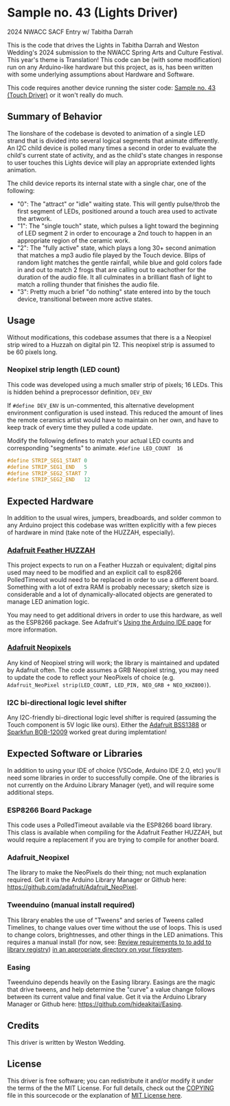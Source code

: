 # Sample no. 43 (Lights Driver)
2024 NWACC SACF Entry w/ Tabitha Darrah

This is the code that drives the Lights in Tabitha Darrah and Weston Wedding's 2024 submission to the NWACC Spring Arts and Culture Festival.  This year's theme is Translation! This code can be (with some modification) run on any Arduino-like hardware but this project, as is, has been written with some underlying assumptions about Hardware and Software.  

This code requires another device running the sister code: [Sample no. 43 (Touch Driver)](https://github.com/WesWedding/Translation2024-Touch) or it won't really do much.

## Summary of Behavior
The lionshare of the codebase is devoted to animation of a single LED strand that is divided into several logical segments that animate differently.  An I2C child device is polled many times a second in order to evaluate the child's current state of activity, and as the child's state changes in response to user touches this Lights device will play an appropriate extended lights animation.

The child device reports its internal state with a single char, one of the following:

  - "0": The "attract" or "idle" waiting state.  This will gently pulse/throb the first segment of LEDs, positioned around a touch area used to activate the artwork.
  - "1": The "single touch" state, which pulses a light toward the beginning of LED segment 2 in order to encourage a 2nd touch to happen in an appropriate region of the ceramic work.
  - "2": The "fully active" state, which plays a long 30+ second animation that matches a mp3 audio file played by the Touch device.  Blips of random light matches the gentle rainfall, while blue and gold colors fade in and out to match 2 frogs that are calling out to eachother for the duration of the audio file.  It all culminates in a brilliant flash of light to match a rolling thunder that finishes the audio file.
  - "3": Pretty much a brief "do nothing" state entered into by the touch device, transitional between more active states.

## Usage
Without modifications, this codebase assumes that there is a a Neopixel strip wired to a Huzzah on digital pin 12.  This neopixel strip is assumed to be 60 pixels long.

### Neopixel strip length (LED count)

This code was developed using a much smaller strip of pixels; 16 LEDs.  This is hidden behind a preprocessor definition, `DEV_ENV`

If `#define DEV_ENV` is un-commented, this alternative development environment configuration is used instead.  This reduced the amount of lines the remote ceramics artist would have to maintain on her own, and have to keep track of every time they pulled a code update.

Modify the following defines to match your actual LED counts and corresponding "segments" to animate.
`#define LED_COUNT  16`

```cpp
#define STRIP_SEG1_START 0
#define STRIP_SEG1_END   5
#define STRIP_SEG2_START 7
#define STRIP_SEG2_END   12
```

## Expected Hardware
In addition to the usual wires, jumpers, breadboards, and solder common to any Arduino project this codebase was written explicitly with a few pieces of hardware in mind (take note of the HUZZAH, especially).

### [Adafruit Feather HUZZAH](https://www.adafruit.com/product/2821)
This project expects to run on a Feather Huzzah or equivalent; digital pins used may need to be modified and an explicit call to esp8266 PolledTimeout would need to be replaced in order to use a different board.  Something with a lot of extra RAM is probably necessary; sketch size is considerable and a lot of dynamically-allocated objects are generated to manage LED animation logic.

You may need to get additional drivers in order to use this hardware, as well as the ESP8266 package.  See Adafruit's [Using the Arduino IDE page](https://learn.adafruit.com/adafruit-feather-huzzah-esp8266/using-arduino-ide) for more information.

### [Adafruit Neopixels](https://www.adafruit.com/category/168)
Any kind of Neopixel string will work; the library is maintained and updated by Adafruit often.  The code assumes a GRB Neopixel string, you may need to update the code to reflect your NeoPixels of choice (e.g. `Adafruit_NeoPixel strip(LED_COUNT, LED_PIN, NEO_GRB + NEO_KHZ800)`).

### I2C bi-directional logic level shifter
Any I2C-friendly bi-directional logic level shifter is required (assuming the Touch component is 5V logic like ours).  Either the [Adafruit BSS1388](https://www.adafruit.com/product/757) or [Sparkfun BOB-12009](https://www.sparkfun.com/products/12009) worked great during implemtation! 

## Expected Software or Libraries
In addition to using your IDE of choice (VSCode, Arduino IDE 2.0, etc) you'll need some libraries in order to successfully compile.  One of the libraries is not currently on the Arduino Library Manager (yet), and will require some additional steps.

### ESP8266 Board Package
This code uses a PolledTimeout available via the ESP8266 board library.  This class is available when compiling for the Adafruit Feather HUZZAH, but would require a replacement if you are trying to compile for another board.

### Adafruit_Neopixel
The library to make the NeoPixels do their thing; not much explanation required.  Get it via the Arduino Library Manager or Github here: https://github.com/adafruit/Adafruit_NeoPixel.

### Tweenduino (manual install required)
This library enables the use of "Tweens" and series of Tweens called Timelines, to change values over time without the use of loops.  This is used to change colors, brightnesses, and other things in the LED animations. This requires a manual install (for now, see: [Review requirements to to add to library registry](https://github.com/WesWedding/TweenDuino/issues/30)) [in an appropriate directory on your filesystem](https://docs.arduino.cc/software/ide-v1/tutorials/installing-libraries/#manual-installation).

### Easing
Tweenduino depends heavily on the Easing library.  Easings are the magic that drive tweens, and help determine the "curve" a value change follows between its current value and final value.  Get it via the Arduino Library Manager or Github here: https://github.com/hideakitai/Easing.

## Credits
This driver is written by Weston Wedding.

## License
This driver is free software; you can redistribute it and/or modify it under the terms of the the MIT License.  For full details, check out the [COPYING](COPYING.md) file in this sourcecode or the explanation of [MIT License here](https://tlo.mit.edu/understand-ip/exploring-mit-open-source-license-comprehensive-guide).

